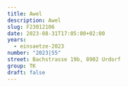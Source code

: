 ```yaml
---
title: Awel
description: Awel
slug: F23012106
date: 2023-08-31T17:05:00+02:00
years:
  - einsaetze-2023
number: "2023|55"
street: Bachstrasse 19b, 8902 Urdorf
group: TK
draft: false
---
```

